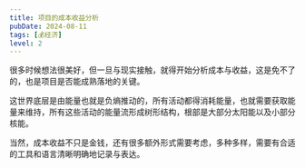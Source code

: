 ```yaml
---
title: 项目的成本收益分析
pubDate: 2024-08-11
tags: [💰经济]
level: 2
---
```


很多时候想法很美好，但一旦与现实接触，就得开始分析成本与收益，这是免不了的，也是项目是否能成熟落地的关键。

这世界底层是由能量也就是负熵推动的，所有活动都得消耗能量，也就需要获取能量来维持，所有这些活动的能量流形成树形结构，根部是大部分太阳能以及小部分核能。

当然，成本收益不只是金钱，还有很多额外形式需要考虑，多种多样，需要有合适的工具和语言清晰明确地记录与表达。
